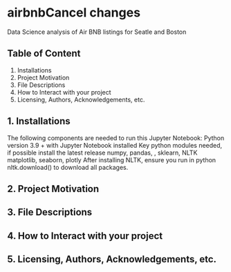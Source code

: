 # airbnbCancel changes
Data Science analysis of Air BNB listings for Seatle and Boston

## Table of Content
1.	Installations
2.	Project Motivation
3.	File Descriptions
4.	How to Interact with your project
5.	Licensing, Authors, Acknowledgements, etc.

## 1.	Installations
The following components are needed to run this Jupyter Notebook:
Python version 3.9 + with Jupyter Notebook installed
Key python modules needed, if possible install the latest release
numpy, pandas, , sklearn, NLTK
matplotlib, seaborn, plotly
After installing NLTK, ensure you run in python nltk.download() to download all packages. 



## 2.	Project Motivation
## 3.	File Descriptions
## 4.	How to Interact with your project
## 5.	Licensing, Authors, Acknowledgements, etc.

